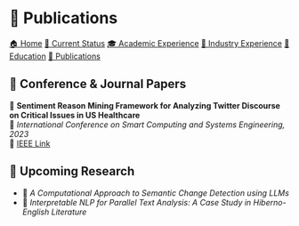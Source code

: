 # 📄 Publications

[🏠 Home](index.md) [📌 Current Status](current_status.md)
[🎓 Academic Experience](academic_experience.md) [💼 Industry Experience](industry_experience.md) 
[📘 Education](education.md) [📄 Publications](publications.md)

## 📌 **Conference & Journal Papers**
🔗 **Sentiment Reason Mining Framework for Analyzing Twitter Discourse on Critical Issues in US Healthcare**  
📝 *International Conference on Smart Computing and Systems Engineering, 2023*  
📍 [IEEE Link](https://ieeexplore.ieee.org/document/10215010)  

## 📌 **Upcoming Research**
- 📖 *A Computational Approach to Semantic Change Detection using LLMs*  
- 📝 *Interpretable NLP for Parallel Text Analysis: A Case Study in Hiberno-English Literature*  
